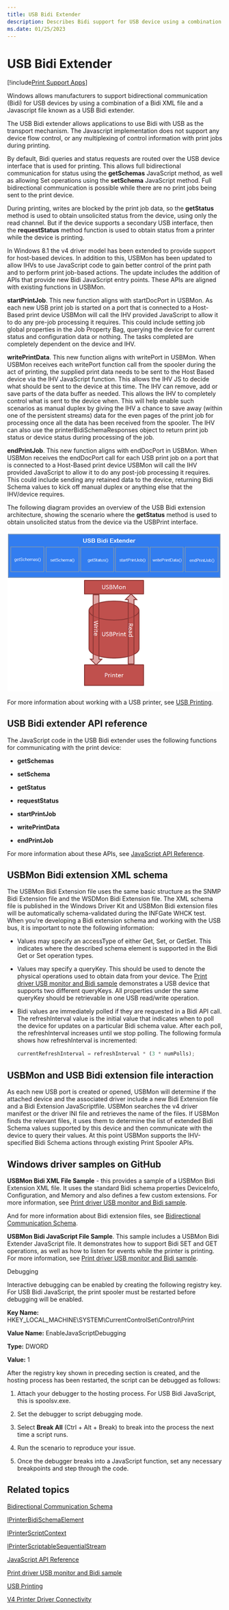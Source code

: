```yaml
---
title: USB Bidi Extender
description: Describes Bidi support for USB device using a combination of a Bidi XML file and a Javascript file known as a USB Bidi extender.
ms.date: 01/25/2023
---
```


# USB Bidi Extender

[!include[Print Support Apps](../includes/print-support-apps.md)]

Windows allows manufacturers to support bidirectional communication (Bidi) for USB devices by using a combination of a Bidi XML file and a Javascript file known as a USB Bidi extender.

The USB Bidi extender allows applications to use Bidi with USB as the transport mechanism. The Javascript implementation does not support any device flow control, or any multiplexing of control information with print jobs during printing.

By default, Bidi queries and status requests are routed over the USB device interface that is used for printing. This allows full bidirectional communication for status using the **getSchemas** JavaScript method, as well as allowing Set operations using the **setSchema** JavaScript method. Full bidirectional communication is possible while there are no print jobs being sent to the print device.

During printing, writes are blocked by the print job data, so the **getStatus** method is used to obtain unsolicited status from the device, using only the read channel. But if the device supports a secondary USB interface, then the **requestStatus** method function is used to obtain status from a printer while the device is printing.

In Windows 8.1 the v4 driver model has been extended to provide support for host-based devices. In addition to this, USBMon has been updated to allow IHVs to use JavaScript code to gain better control of the print path and to perform print job-based actions. The update includes the addition of APIs that provide new Bidi JavaScript entry points. These APIs are aligned with existing functions in USBMon.

**startPrintJob**. This new function aligns with startDocPort in USBMon. As each new USB print job is started on a port that is connected to a Host-Based print device USBMon will call the IHV provided JavaScript to allow it to do any pre-job processing it requires. This could include setting job global properties in the Job Property Bag, querying the device for current status and configuration data or nothing. The tasks completed are completely dependent on the device and IHV.

**writePrintData**. This new function aligns with writePort in USBMon. When USBMon receives each writePort function call from the spooler during the act of printing, the supplied print data needs to be sent to the Host Based device via the IHV JavaScript function. This allows the IHV JS to decide what should be sent to the device at this time. The IHV can remove, add or save parts of the data buffer as needed. This allows the IHV to completely control what is sent to the device when. This will help enable such scenarios as manual duplex by giving the IHV a chance to save away (within one of the persistent streams) data for the even pages of the print job for processing once all the data has been received from the spooler. The IHV can also use the printerBidiSchemaResponses object to return print job status or device status during processing of the job.

**endPrintJob**. This new function aligns with endDocPort in USBMon. When USBMon receives the endDocPort call for each USB print job on a port that is connected to a Host-Based print device USBMon will call the IHV provided JavaScript to allow it to do any post-job processing it requires. This could include sending any retained data to the device, returning Bidi Schema values to kick off manual duplex or anything else that the IHV/device requires.

The following diagram provides an overview of the USB Bidi extension architecture, showing the scenario where the **getStatus** method is used to obtain unsolicited status from the device via the USBPrint interface.

![usb bidi extender architecture with getstatus method.](images/usbbidiext-arch.png)

For more information about working with a USB printer, see [USB Printing](usb-printing.md).

## USB Bidi extender API reference

The JavaScript code in the USB Bidi extender uses the following functions for communicating with the print device:

- **getSchemas**

- **setSchema**

- **getStatus**

- **requestStatus**

- **startPrintJob**

- **writePrintData**

- **endPrintJob**

For more information about these APIs, see [JavaScript API Reference](javascript-api-reference-.md).

## USBMon Bidi extension XML schema

The USBMon Bidi Extension file uses the same basic structure as the SNMP Bidi Extension file and the WSDMon Bidi Extension file. The XML schema file is published in the Windows Driver Kit and USBMon Bidi extension files will be automatically schema-validated during the INFGate WHCK test. When you're developing a Bidi extension schema and working with the USB bus, it is important to note the following information:

- Values may specify an accessType of either Get, Set, or GetSet. This indicates where the described schema element is supported in the Bidi Get or Set operation types.

- Values may specify a queryKey. This should be used to denote the physical operations used to obtain data from your device. The [Print driver USB monitor and Bidi sample](/samples/microsoft/windows-driver-samples/print-driver-usb-monitor-and-bidi-sample) demonstrates a USB device that supports two different queryKeys. All properties under the same queryKey should be retrievable in one USB read/write operation.

- Bidi values are immediately polled if they are requested in a Bidi API call. The refreshInterval value is the initial value that indicates when to poll the device for updates on a particular Bidi schema value. After each poll, the refreshInterval increases until we stop polling. The following formula shows how refreshInterval is incremented:

    ```javascript
    currentRefreshInterval = refreshInterval * (3 * numPolls);
    ```

## USBMon and USB Bidi extension file interaction

As each new USB port is created or opened, USBMon will determine if the attached device and the associated driver include a new Bidi Extension file and a Bidi Extension JavaScriptfile. USBMon searches the v4 driver manifest or the driver INI file and retrieves the name of the files. If USBMon finds the relevant files, it uses them to determine the list of extended Bidi Schema values supported by this device and then communicate with the device to query their values. At this point USBMon supports the IHV-specified Bidi Schema actions through existing Print Spooler APIs.

## Windows driver samples on GitHub

**USBMon Bidi XML File Sample** - this provides a sample of a USBMon Bidi Extension XML file. It uses the standard Bidi schema properties DeviceInfo, Configuration, and Memory and also defines a few custom extensions. For more information, see [Print driver USB monitor and Bidi sample](/samples/microsoft/windows-driver-samples/print-driver-usb-monitor-and-bidi-sample).

And for more information about Bidi extension files, see [Bidirectional Communication Schema](bidirectional-communication-schema.md).

**USBMon Bidi JavaScript File Sample**. This sample includes a USBMon Bidi Extender JavaScript file. It demonstrates how to support Bidi SET and GET operations, as well as how to listen for events while the printer is printing. For more information, see [Print driver USB monitor and Bidi sample](/samples/microsoft/windows-driver-samples/print-driver-usb-monitor-and-bidi-sample).

Debugging

Interactive debugging can be enabled by creating the following registry key. For USB Bidi JavaScript, the print spooler must be restarted before debugging will be enabled.

**Key Name:** HKEY\_LOCAL\_MACHINE\\SYSTEM\\CurrentControlSet\\Control\\Print

**Value Name:** EnableJavaScriptDebugging

**Type:** DWORD

**Value:** 1

After the registry key shown in preceding section is created, and the hosting process has been restarted, the script can be debugged as follows:

1. Attach your debugger to the hosting process. For USB Bidi JavaScript, this is spoolsv.exe.

1. Set the debugger to script debugging mode.

1. Select **Break All** (Ctrl + Alt + Break) to break into the process the next time a script runs.

1. Run the scenario to reproduce your issue.

1. Once the debugger breaks into a JavaScript function, set any necessary breakpoints and step through the code.

## Related topics

[Bidirectional Communication Schema](bidirectional-communication-schema.md)  

[IPrinterBidiSchemaElement](iprinterbidischemaelement-interface.md)  

[IPrinterScriptContext](/windows-hardware/drivers/ddi/printerextension/nn-printerextension-iprinterscriptcontext)  

[IPrinterScriptableSequentialStream](/windows-hardware/drivers/ddi/printerextension/nn-printerextension-iprinterscriptablesequentialstream)  

[JavaScript API Reference](javascript-api-reference-.md)  

[Print driver USB monitor and Bidi sample](/samples/microsoft/windows-driver-samples/print-driver-usb-monitor-and-bidi-sample)  

[USB Printing](usb-printing.md)  

[V4 Printer Driver Connectivity](v4-printer-driver-connectivity.md)
